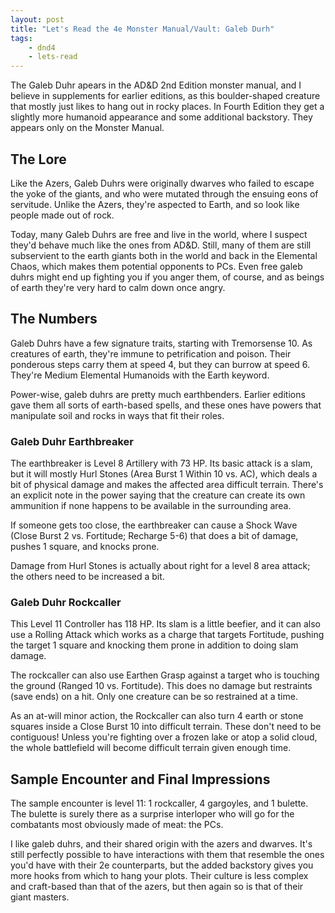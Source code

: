 ```yaml
---
layout: post
title: "Let's Read the 4e Monster Manual/Vault: Galeb Durh"
tags:
    - dnd4
    - lets-read
---
```


The Galeb Duhr apears in the AD&D 2nd Edition monster manual, and I believe in
supplements for earlier editions, as this boulder-shaped creature that mostly
just likes to hang out in rocky places. In Fourth Edition they get a slightly
more humanoid appearance and some additional backstory. They appears only on the
Monster Manual.

## The Lore

Like the Azers, Galeb Duhrs were originally dwarves who failed to escape the
yoke of the giants, and who were mutated through the ensuing eons of
servitude. Unlike the Azers, they're aspected to Earth, and so look like people
made out of rock.

Today, many Galeb Duhrs are free and live in the world, where I suspect they'd
behave much like the ones from AD&D. Still, many of them are still subservient
to the earth giants both in the world and back in the Elemental Chaos, which
makes them potential opponents to PCs. Even free galeb duhrs might end up
fighting you if you anger them, of course, and as beings of earth they're very
hard to calm down once angry.

## The Numbers

Galeb Duhrs have a few signature traits, starting with Tremorsense 10. As
creatures of earth, they're immune to petrification and poison. Their ponderous
steps carry them at speed 4, but they can burrow at speed 6. They're Medium
Elemental Humanoids with the Earth keyword.

Power-wise, galeb duhrs are pretty much earthbenders. Earlier editions gave them
all sorts of earth-based spells, and these ones have powers that manipulate soil
and rocks in ways that fit their roles.

### Galeb Duhr Earthbreaker

The earthbreaker is Level 8 Artillery with 73 HP. Its basic attack is a slam,
but it will mostly Hurl Stones (Area Burst 1 Within 10 vs. AC), which deals a
bit of physical damage and makes the affected area difficult terrain. There's an
explicit note in the power saying that the creature can create its own
ammunition if none happens to be available in the surrounding area.

If someone gets too close, the earthbreaker can cause a Shock Wave (Close Burst
2 vs. Fortitude; Recharge 5-6) that does a bit of damage, pushes 1 square, and
knocks prone.

Damage from Hurl Stones is actually about right for a level 8 area attack; the
others need to be increased a bit.

### Galeb Duhr Rockcaller

This Level 11 Controller has 118 HP. Its slam is a little beefier, and it can
also use a Rolling Attack which works as a charge that targets Fortitude,
pushing the target 1 square and knocking them prone in addition to doing slam
damage.

The rockcaller can also use Earthen Grasp against a target who is touching the
ground (Ranged 10 vs. Fortitude). This does no damage but restraints (save ends)
on a hit. Only one creature can be so restrained at a time.

As an at-will minor action, the Rockcaller can also turn 4 earth or stone
squares inside a Close Burst 10 into difficult terrain. These don't need to be
contiguous! Unless you're fighting over a frozen lake or atop a solid cloud, the
whole battlefield will become difficult terrain given enough time.

## Sample Encounter and Final Impressions

The sample encounter is level 11: 1 rockcaller, 4 gargoyles, and 1 bulette. The
bulette is surely there as a surprise interloper who will go for the combatants
most obviously made of meat: the PCs.

I like galeb duhrs, and their shared origin with the azers and dwarves. It's
still perfectly possible to have interactions with them that resemble the ones
you'd have with their 2e counterparts, but the added backstory gives you more
hooks from which to hang your plots. Their culture is less complex and
craft-based than that of the azers, but then again so is that of their giant
masters.
